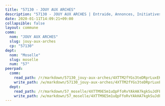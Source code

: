 ```yaml
---
title: "57130 - JOUY AUX ARCHES"
description: "57130 - JOUY AUX ARCHES | Entraide, Annonces, Initiatives"
date: 2020-01-11T14:09:21+09:00
collapsible: false
layout: commune
comm:
  nom: "JOUY AUX ARCHES"
  slug: jouy-aux-arches
  cp: "57130"
dept:
  nom: "Moselle"
  slug: moselle
  num: "57"
peerpad:
  comm:
    read_path: /r/markdown/57130_jouy-aux-arches/4XTTM2fYGs3teDRprLuxEHnEd1AreAAtEWpXZmAVJ8tE88Gs8
    write_path: /w/markdown/57130_jouy-aux-arches/4XTTM2fYGs3teDRprLuxEHnEd1AreAAtEWpXZmAVJ8tE88Gs8-K3TgUfEHdBXHvSU9pyLDsHFCowHmX5GRQxUuDPtvPfRQSZrX2ZrnEjYZ4HY8KgN8uo6S9kU4jWw3RXnWL1nyUEyYdueLkcLc9bve6yRreFf3x25zNjwjQXDXiKgD2PR13C9do7BL
  dept:
    read_path: /r/markdown/57_moselle/4XTTM9E5m1uQpFfoRvYAkHA7kgkSuJdFBSCmoLnZ6YvxmqAKj
    write_path: /w/markdown/57_moselle/4XTTM9E5m1uQpFfoRvYAkHA7kgkSuJdFBSCmoLnZ6YvxmqAKj-K3TgTxpsRhjGfb3pJqDaX4rYTLkyLoK3BLA4awBfhTSCoyNhResrhhmfsEF8aKnccedt5XoBzWeRYfKxQxNKv71ETcpGharLRE7rdgTKY3uSaW3Du2dz8v23YEY268mfYmweTFnR
---
```


